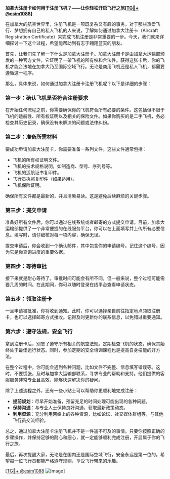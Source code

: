 **加拿大注册卡如何用于注册飞机？——让你轻松开启飞行之旅[[TG💪+ @esim1088](https://t.me/s/esim1088)]**

在加拿大的航空世界里，注册飞机是一项既复杂又有趣的事务。对于那些热爱飞行、梦想拥有自己的私人飞机的人来说，了解如何通过加拿大注册卡（Aircraft Registration Certificate）来完成飞机注册是非常重要的一步。今天，我们就来详细探讨一下这个过程，希望能帮助到有志于翱翔蓝天的朋友。

首先，让我们先了解一下什么是加拿大注册卡。加拿大注册卡是由加拿大运输部颁发的一种官方文件，它证明了一架飞机的所有权和合法性。获得这张卡后，你的飞机才能合法地在加拿大乃至国际空域飞行。无论是商用飞机还是私人飞机，都需要遵循这一程序。

那么，具体来说，如何通过加拿大注册卡注册飞机呢？以下是详细的步骤：

### **第一步：确认飞机是否符合注册要求**
在开始任何流程之前，你需要确保你的飞机符合所有必要的条件。这包括但不限于飞机的适航性、所有权证明以及相关的保险文件。如果你购买的是二手飞机，务必检查其历史记录，确保没有未解决的问题或法律纠纷。

### **第二步：准备所需材料**
要成功申请加拿大注册卡，你需要准备一系列文件。这些文件通常包括：
- 飞机的所有权证明文件。
- 飞机的技术规格说明，如制造商、型号、序列号等。
- 飞机的适航证书复印件。
- 飞行员执照复印件（如果适用）。
- 飞机保险证明。

确保所有文件都是最新的，并且清晰易读。这是避免后续麻烦的关键步骤。

### **第三步：提交申请**
准备好所有文件后，你可以通过在线系统或者邮寄的方式提交申请。目前，加拿大运输部提供了一个非常便捷的在线服务平台，你可以在上面填写并上传所有必要信息。填写时，请仔细核对每一项内容，确保无误。

提交申请后，你会收到一个确认邮件，其中包含你的申请编号。记住这个编号，因为它是你查询进度的重要依据。

### **第四步：等待审批**
接下来就是耐心等待了。审批时间可能会有所不同，但一般来说，整个过程可能需要几周的时间。在此期间，你可以随时登录在线平台查看申请状态。

### **第五步：领取注册卡**
一旦申请被批准，你将收到通知。此时，你可以选择亲自前往指定地点领取注册卡，也可以选择邮寄方式接收。记得及时更新你的联系信息，以免错过重要通知。

### **第六步：遵守法规，安全飞行**
拿到注册卡后，别忘了遵守所有相关的航空法规。定期检查飞机的状态，确保其始终处于最佳运行状态。同时，参加定期的安全培训课程也是提高自身技能的好方法。

在整个过程中，你可能会遇到各种问题，比如文件不完整、信息填写错误等。这时，不要慌张，及时与加拿大运输部联系，寻求专业的帮助和支持。他们提供的客服服务非常专业且高效，能够快速解决你的疑问。

除了上述流程之外，还有一些小贴士可以帮助你更顺利地完成注册：

- **提前规划**：尽早开始准备，预留充足的时间处理可能出现的各种问题。
- **保持沟通**：与专业人士保持良好沟通，获取最新政策动态。
- **利用资源**：充分利用网络上的各种资源，比如论坛、社交媒体群组等，与其他飞行员交流经验。

总之，通过加拿大注册卡注册飞机并不是一件遥不可及的事情。只要你按照正确的步骤操作，并保持足够的耐心和细心，就一定能够顺利完成注册，开启属于你的飞行之旅。

最后，再次提醒大家，无论是在国内还是国际空域飞行，安全永远是第一位的。希望每一位飞行员都能严格遵守规则，享受飞行带来的乐趣。

[[TG💪+ @esim1088](https://t.me/s/esim1088) ![Image](https://i.postimg.cc/4NQfJmqS/Snipaste-2025-05-13-00-14-12.png)]